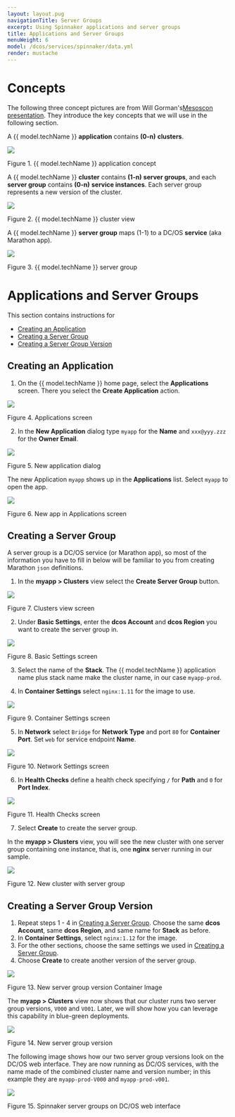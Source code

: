 ```yaml
---
layout: layout.pug
navigationTitle: Server Groups
excerpt: Using Spinnaker applications and server groups
title: Applications and Server Groups
menuWeight: 6
model: /dcos/services/spinnaker/data.yml
render: mustache
---
```


# Concepts

The following three concept pictures are from Will Gorman's[Mesoscon presentation](
http://events.linuxfoundation.org/sites/events/files/slides/Continuous%20Delivery%20for%20DC%3AOS%20%20with%20Spinnaker.pdf). They introduce the key concepts that we will use in the following section.

A {{ model.techName }} **application** contains **(0-n)** **clusters**.

[<img src="/services/spinnaker/0.3.1-1.9.2/img/acs-c01.png"/>](/services/spinnaker/0.3.1-1.9.2/img/acs-c01.png)

Figure 1. {{ model.techName }} application concept

A {{ model.techName }} **cluster** contains **(1-n)** **server groups**, and each **server group** contains **(0-n)** **service instances**. Each server group represents a new version of the cluster.

[<img src="/services/spinnaker/0.3.1-1.9.2/img/acs-c02.png"/>](/services/spinnaker/0.3.1-1.9.2/img/acs-c02.png)

Figure 2. {{ model.techName }} cluster view

A {{ model.techName }} **server group** maps (1-1) to a DC/OS **service** (aka Marathon app).

[<img src="/services/spinnaker/0.3.1-1.9.2/img/acs-c03.png"/>](/services/spinnaker/0.3.1-1.9.2/img/acs-c03.png)

Figure 3. {{ model.techName }} server group


# Applications and Server Groups

This section contains instructions for

* [Creating an Application](#creating-an-application)
* [Creating a Server Group](#creating-a-server-group)
* [Creating a Server Group Version](#creating-a-new-server-group-version)


## Creating an Application

1. On the {{ model.techName }} home page, select the **Applications** screen. There you select the **Create Application** action.

[<img src="/services/spinnaker/0.3.1-1.9.2/img/acs01.png"/>](/services/spinnaker/0.3.1-1.9.2/img/acs01.png)

Figure 4. Applications screen

2. In the **New Application** dialog type `myapp` for the **Name** and `xxx@yyy.zzz` for the **Owner Email**.

[<img src="/services/spinnaker/0.3.1-1.9.2/img/acs02.png"/>](/services/spinnaker/0.3.1-1.9.2/img/acs02.png)

Figure 5. New application dialog

The new Application `myapp` shows up in the **Applications** list. Select `myapp` to open the app.

[<img src="/services/spinnaker/0.3.1-1.9.2/img/acs03.png"/>](/services/spinnaker/0.3.1-1.9.2/img/acs03.png)

Figure 6. New app in Applications screen

<a name="creating-a-server-group"></a>

## Creating a Server Group

A server group is a DC/OS service (or Marathon app), so most of the information you have to fill in below will be familiar to you from creating Marathon `json` definitions.

1. In the **myapp > Clusters** view select the **Create Server Group** button.

[<img src="/services/spinnaker/0.3.1-1.9.2/img/acs04.png"/>](/services/spinnaker/0.3.1-1.9.2/img/acs04.png)

Figure 7. Clusters view screen

2. Under **Basic Settings**, enter the **dcos Account** and **dcos Region** you want to create the server group in. 

[<img src="/services/spinnaker/0.3.1-1.9.2/img/acs05.png"/>](/services/spinnaker/0.3.1-1.9.2/img/acs05.png)

Figure 8. Basic Settings screen

3. Select the name of the **Stack**. The {{ model.techName }} application name plus stack name make the cluster name, in our case `myapp-prod`.

4. In **Container Settings** select `nginx:1.11` for the image to use.

[<img src="/services/spinnaker/0.3.1-1.9.2/img/acs06.png"/>](/services/spinnaker/0.3.1-1.9.2/img/acs06.png)

Figure 9. Container Settings screen

5. In **Network** select `Bridge` for **Network Type** and port `80` for **Container Port**. Set `web` for service endpoint **Name**.

[<img src="/services/spinnaker/0.3.1-1.9.2/img/acs07.png"/>](/services/spinnaker/0.3.1-1.9.2/img/acs07.png)

Figure 10. Network Settings screen

6. In **Health Checks** define a health check specifying `/` for **Path** and `0` for **Port Index**. 

[<img src="/services/spinnaker/0.3.1-1.9.2/img/acs08.png"/>](/services/spinnaker/0.3.1-1.9.2/img/acs08.png)

Figure 11. Health Checks screen

7. Select **Create** to create the server group.

In the **myapp > Clusters** view, you will see the new cluster with one server group containing one instance, that is, one **nginx** server running in our sample.

[<img src="/services/spinnaker/0.3.1-1.9.2/img/acs09.png"/>](/services/spinnaker/0.3.1-1.9.2/img/acs09.png)

Figure 12. New cluster with server group

## Creating a Server Group Version

1. Repeat steps 1 - 4 in [Creating a Server Group](#creating-a-server-group). Choose the same **dcos Account**, same **dcos Region**, and same name for **Stack** as before.
1. In **Container Settings**, select `nginx:1.12` for the image. 
1. For the other sections, choose the same settings we used in [Creating a Server Group](#creating-a-server-group).
1. Choose **Create** to create another version of the server group.

[<img src="/services/spinnaker/0.3.1-1.9.2/img/acs10.png"/>](/services/spinnaker/0.3.1-1.9.2/img/acs10.png)

Figure 13. New server group version Container Image

The **myapp > Clusters** view now shows that our cluster runs two server group versions, `V000` and `V001`. Later, we will show how you can leverage this capability in blue-green deployments.

[<img src="/services/spinnaker/0.3.1-1.9.2/img/acs11.png"/>](/services/spinnaker/0.3.1-1.9.2/img/acs11.png)

Figure 14. New server group version

The following image shows how our two server group versions look on the DC/OS web interface. They are now running as DC/OS services, with the name made of the combined cluster name and version number; in this example they are `myapp-prod-V000` and `myapp-prod-v001`.

[<img src="/services/spinnaker/0.3.1-1.9.2/img/acs12.png"/>](/services/spinnaker/0.3.1-1.9.2/img/acs12.png)

Figure 15. Spinnaker server groups on DC/OS web interface
